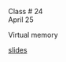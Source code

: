 <div class="lecture2">

<div class="column_date">
<p markdown="block">

Class # 24 <br>
April 25

</p>
</div>

<div class="column_materials">
<p markdown="block">

Virtual memory

[slides](https://docs.google.com/presentation/d/15ORlXAyKSRn_5-TXiPhD2U7JidYG_U1YKQgsjl0pYEQ/present?token=AC4w5VjsrqLyEmQtCGDj2K1z5DvU5-k4wg%3A1525132789419&includes_info_params=1#slide=id.g10f3b8246b_0_165)

</p>
</div>

<div class="column_assign">
<p markdown="block">


</p>
</div>

</div>
